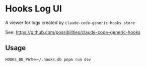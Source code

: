 # Hooks Log UI

A viewer for logs created by `claude-code-generic-hooks store`

See: https://github.com/possibilities/claude-code-generic-hooks

## Usage

`HOOKS_DB_PATH=~/.hooks.db pnpm run dev`
